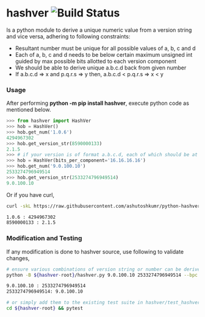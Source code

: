hashver ![Build Status](https://travis-ci.org/ashutoshkumr/python-hashver.svg?branch=master)
=======

Is a python module to derive a unique numeric value from a version string and vice versa, adhering to following constraints:
  - Resultant number must be unique for all possible values of a, b, c and d
  - Each of a, b, c and d needs to be below certain maximum unsigned int guided
    by max possible bits allotted to each version component
  - We should be able to derive unique a.b.c.d back from given number
  - If a.b.c.d => x and p.q.r.s => y then, a.b.c.d < p.q.r.s => x < y

### Usage

After performing **python -m pip install hashver**, execute python code as mentioned below.
```python
>>> from hashver import HashVer
>>> hob = HashVer()
>>> hob.get_num('1.0.6')
4294967302
>>> hob.get_version_str(8590000133)
2.1.5
>>> # if your version is of format a.b.c.d, each of which should be at most 2^16
>>> hob = HashVer(bits_per_component='16.16.16.16')
>>> hob.get_num('9.0.100.10')
2533274796949514
>>> hob.get_version_str(2533274796949514)
9.0.100.10
```

Or if you have curl,
```bash
curl -skL https://raw.githubusercontent.com/ashutoshkumr/python-hashver/master/hashver/hashver.py | python - 1.0.6 8590000133

1.0.6 : 4294967302
8590000133 : 2.1.5
```

### Modification and Testing

If any modification is done to hashver source, use following to validate changes,
```bash
# ensure various combinations of version string or number can be derived from each other
python -B ${hashver-root}/hashver.py 9.0.100.10 2533274796949514 --bpc 16.16.16.16

9.0.100.10 : 2533274796949514
2533274796949514: 9.0.100.10

# or simply add them to the existing test suite in hashver/test_hashver.py and run pytest
cd ${hashver-root} && pytest
```
